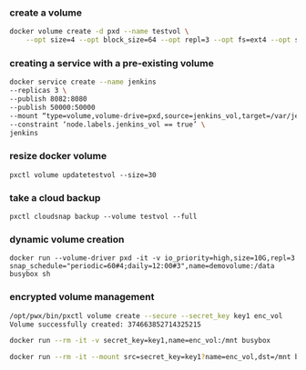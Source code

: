 ### create a volume
```bash
docker volume create -d pxd --name testvol \
    --opt size=4 --opt block_size=64 --opt repl=3 --opt fs=ext4 --opt shared=true
```

### creating a service with a pre-existing volume
```bash
docker service create --name jenkins
--replicas 3 \
--publish 8082:8080
--publish 50000:50000
--mount “type=volume,volume-drive=pxd,source=jenkins_vol,target=/var/jenkins_home” \
--constraint ‘node.labels.jenkins_vol == true’ \
jenkins
```

### resize docker volume
`pxctl volume updatetestvol --size=30`

### take a cloud backup
`pxctl cloudsnap backup --volume testvol --full`

### dynamic volume creation
`docker run --volume-driver pxd -it -v io_priority=high,size=10G,repl=3 snap_schedule="periodic=60#4;daily=12:00#3",name=demovolume:/data busybox sh`

### encrypted volume management
```bash
/opt/pwx/bin/pxctl volume create --secure --secret_key key1 enc_vol
Volume successfully created: 374663852714325215

docker run --rm -it -v secret_key=key1,name=enc_vol:/mnt busybox

docker run --rm -it --mount src=secret_key=key1?name=enc_vol,dst=/mnt busybox
```
